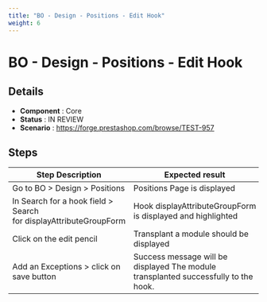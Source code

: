 ```yaml
---
title: "BO - Design - Positions - Edit Hook"
weight: 6
---
```


# BO - Design - Positions - Edit Hook
## Details
* **Component** : Core
* **Status** : IN REVIEW
* **Scenario** : https://forge.prestashop.com/browse/TEST-957

## Steps
| Step Description | Expected result |
| ----- | ----- |
| Go to BO > Design > Positions | Positions Page is displayed |
| In Search for a hook field > Search for displayAttributeGroupForm | Hook displayAttributeGroupForm is displayed and highlighted |
| Click on the edit pencil | Transplant a module should be displayed |
| Add an Exceptions > click on save button | Success message will be displayed The module transplanted successfully to the hook. |
